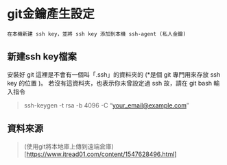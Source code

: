 # git金鑰產生設定
```
在本機新建 ssh key，並將 ssh key 添加到本機 ssh-agent (私人金鑰)
```
## 新建ssh key檔案
安裝好 git 這裡是不會有一個叫「.ssh」的資料夾的 (*是個 git 專門用來存放 ssh key 的位置 )。
若沒有這資料夾，也表示你未曾設定過 ssh
故，請在 git bash 輸入指令
> ssh-keygen -t rsa -b 4096 -C “your_email@example.com”




## 資料來源

> (使用git將本地庫上傳到遠端倉庫)[https://www.itread01.com/content/1547628496.html]
